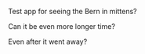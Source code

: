 Test app for seeing the Bern in mittens?

Can it be even more longer time?

Even after it went away?
